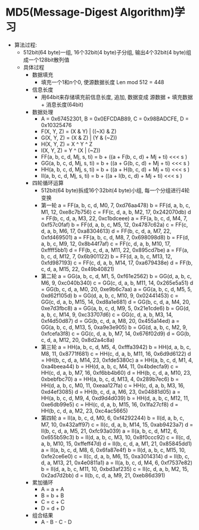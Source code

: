 # MD5(Message-Digest Algorithm)学习
- 算法过程:
  - 512bit(64 byte)一组, 16个32bit(4 byte)子分组, 输出4个32bit(4 byte)组成一个128bit散列值
  - 具体过程
    - 数据填充
      - 填充一个1和n个0, 使源数据长度 Len mod 512 = 448
    - 信息长度
      - 用64bit来存储填充前信息长度, 追加, 数据变成  源数据 + 填充数据 + 消息长度(64bit)
    - 数据处理
      - A = 0x67452301, B = 0x0EFCDAB89, C = 0x98BADCFE, D = 0x10325476
      - F(X, Y, Z) = (X & Y) | ((~X) & Z)
      - G(X, Y, Z) = (X & Z) | (Y & (~Z))
      - H(X, Y, Z) = X ^ Y ^ Z
      - I(X, Y, Z) = Y ^ (X | (~Z))
      - FF(a, b, c, d, Mj, s, ti) = b + ((a + F(b, c, d) + Mj + ti) <<< s )
      - GG(a, b, c, d, Mj, s, ti) = b + ((a + G(b, c, d) + Mj + ti) <<< s )
      - HH(a, b, c, d, Mj, s, ti) = b + ((a + H(b, c, d) + Mj + ti) <<< s )
      - II(a, b, c, d, Mj, s, ti) = b + ((a + I(b, c, d) + Mj + ti) <<< s )
    - 四轮循环运算
      - 512bit(64 byte)拆成16个32bit(4 byte)小组, 每一个分组进行4轮变换
      - 第一轮
        a = FF(a, b, c, d, M0, 7, 0xd76aa478)
        b = FF(d, a, b, c, M1, 12, 0xe8c7b756)
        c = FF(c, d, a, b, M2, 17, 0x242070db)
        d = FF(b, c, d, a, M3, 22, 0xc1bdceee)
        a = FF(a, b, c, d, M4, 7, 0xf57c0faf)
        b = FF(d, a, b, c, M5, 12, 0x4787c62a)
        c = FF(c, d, a, b, M6, 17, 0xa8304613)
        d = FF(b, c, d, a, M7, 22, 0xfd469501)
        a = FF(a, b, c, d, M8, 7, 0x698098d8)
        b = FF(d, a, b, c, M9, 12, 0x8b44f7af)
        c = FF(c, d, a, b, M10, 17, 0xffff5bb1)
        d = FF(b, c, d, a, M11, 22, 0x895cd7be)
        a = FF(a, b, c, d, M12, 7, 0x6b901122)
        b = FF(d, a, b, c, M13, 12, 0xfd987193)
        c = FF(c, d, a, b, M14, 17, 0xa679438e)
        d = FF(b, c, d, a, M15, 22, 0x49b40821)
      - 第二轮
        a = GG(a, b, c, d, M1, 5, 0xf61e2562)
        b = GG(d, a, b, c, M6, 9, 0xc040b340)
        c = GG(c, d, a, b, M11, 14, 0x265e5a51)
        d = GG(b, c, d, a, M0, 20, 0xe9b6c7aa)
        a = GG(a, b, c, d, M5, 5, 0xd62f105d)
        b = GG(d, a, b, c, M10, 9, 0x02441453)
        c = GG(c, d, a, b, M15, 14, 0xd8a1e681)
        d = GG(b, c, d, a, M4, 20, 0xe7d3fbc8)
        a = GG(a, b, c, d, M9, 5, 0x21e1cde6)
        b = GG(d, a, b, c, M14, 9, 0xc33707d6)
        c = GG(c, d, a, b, M3, 14, 0xf4d50d87)
        d = GG(b, c, d, a, M8, 20, 0x455a14ed)
        a = GG(a, b, c, d, M13, 5, 0xa9e3e905)
        b = GG(d, a, b, c, M2, 9, 0xfcefa3f8)
        c = GG(c, d, a, b, M7, 14, 0x676f02d9)
        d = GG(b, c, d, a, M12, 20, 0x8d2a4c8a)
      - 第三轮
        a = HH(a, b, c, d, M5, 4, 0xfffa3942)
        b = HH(d, a, b, c, M8, 11, 0x8771f681)
        c = HH(c, d, a, b, M11, 16, 0x6d9d6122)
        d = HH(b, c, d, a, M14, 23, 0xfde5380c)
        a = HH(a, b, c, d, M1, 4, 0xa4beea44)
        b = HH(d, a, b, c, M4, 11, 0x4bdecfa9)
        c = HH(c, d, a, b, M7, 16, 0xf6bb4b60)
        d = HH(b, c, d, a, M10, 23, 0xbebfbc70)
        a = HH(a, b, c, d, M13, 4, 0x289b7ec6)
        b = HH(d, a, b, c, M0, 11, 0xeaa127fa)
        c = HH(c, d, a, b, M3, 16, 0xd4ef3085)
        d = HH(b, c, d, a, M6, 23, 0x04881d05)
        a = HH(a, b, c, d, M9, 4, 0xd9d4d039)
        b = HH(d, a, b, c, M12, 11, 0xe6db99e5)
        c = HH(c, d, a, b, M15, 16, 0x1fa27cf8)
        d = HH(b, c, d, a, M2, 23, 0xc4ac5665)
      - 第四轮
        a = II(a, b, c, d, M0, 6, 0xf4292244)
        b = II(d, a, b, c, M7, 10, 0x432aff97)
        c = II(c, d, a, b, M14, 15, 0xab9423a7)
        d = II(b, c, d, a, M5, 21, 0xfc93a039)
        a = II(a, b, c, d, M12, 6, 0x655b59c3)
        b = II(d, a, b, c, M3, 10, 0x8f0ccc92)
        c = II(c, d, a, b, M10, 15, 0xffeff47d)
        d = II(b, c, d, a, M1, 21, 0x85845dd1)
        a = II(a, b, c, d, M8, 6, 0x6fa87e4f)
        b = II(d, a, b, c, M15, 10, 0xfe2ce6e0)
        c = II(c, d, a, b, M6, 15, 0xa3014314)
        d = II(b, c, d, a, M13, 21, 0x4e0811a1)
        a = II(a, b, c, d, M4, 6, 0xf7537e82)
        b = II(d, a, b, c, M11, 10, 0xbd3af235)
        c = II(c, d, a, b, M2, 15, 0x2ad7d2bb)
        d = II(b, c, d, a, M9, 21, 0xeb86d391)
    - 累加循环
      - A = a + A
      - B = b + B
      - C = c + C
      - D = d + D
    - 组合结果
        - A - B - C - D